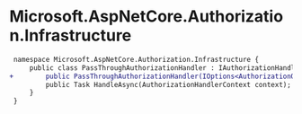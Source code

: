 # Microsoft.AspNetCore.Authorization.Infrastructure

``` diff
 namespace Microsoft.AspNetCore.Authorization.Infrastructure {
     public class PassThroughAuthorizationHandler : IAuthorizationHandler {
+        public PassThroughAuthorizationHandler(IOptions<AuthorizationOptions> options);
         public Task HandleAsync(AuthorizationHandlerContext context);
     }
 }
```
